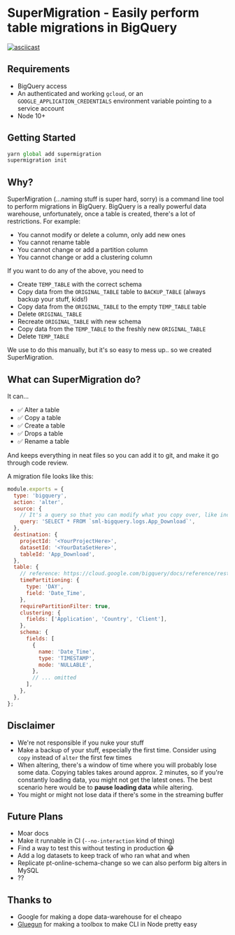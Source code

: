 # SuperMigration - Easily perform table migrations in BigQuery

[![asciicast](https://asciinema.org/a/IrMHJPlyEIOO99zuQcEa9IUAT.svg)](https://asciinema.org/a/IrMHJPlyEIOO99zuQcEa9IUAT)

## Requirements

- BigQuery access
- An authenticated and working `gcloud`, or an `GOOGLE_APPLICATION_CREDENTIALS` environment variable pointing to a service account
- Node 10+

## Getting Started

```js
yarn global add supermigration
supermigration init
```

## Why?

SuperMigration (...naming stuff is super hard, sorry) is a command line tool to perform migrations in BigQuery. BigQuery is a really powerful data warehouse, unfortunately, once a table is created, there's a lot of restrictions. For example:

- You cannot modify or delete a column, only add new ones
- You cannot rename table
- You cannot change or add a partition column
- You cannot change or add a clustering column

If you want to do any of the above, you need to

- Create `TEMP_TABLE` with the correct schema
- Copy data from the `ORIGINAL_TABLE` table to `BACKUP_TABLE` (always backup your stuff, kids!)
- Copy data from the `ORIGINAL_TABLE` to the empty `TEMP_TABLE` table
- Delete `ORIGINAL_TABLE`
- Recreate `ORIGINAL_TABLE` with new schema
- Copy data from the `TEMP_TABLE` to the freshly new `ORIGINAL_TABLE`
- Delete `TEMP_TABLE`

We use to do this manually, but it's so easy to mess up.. so we created SuperMigration.

## What can SuperMigration do?

It can...

- ✅ Alter a table
- ✅ Copy a table
- ✅ Create a table
- ✅ Drops a table
- ✅ Rename a table

And keeps everything in neat files so you can add it to git, and make it go through code review.

A migration file looks like this:

```js
module.exports = {
  type: 'bigquery',
  action: 'alter',
  source: {
    // It's a query so that you can modify what you copy over, like including limit, or just certain partitions
    query: 'SELECT * FROM `sml-bigquery.logs.App_Download`',
  },
  destination: {
    projectId: '<YourProjectHere>',
    datasetId: '<YourDataSetHere>',
    tableId: 'App_Download',
  },
  table: {
    // reference: https://cloud.google.com/bigquery/docs/reference/rest/v2/tables#resource
    timePartitioning: {
      type: 'DAY',
      field: 'Date_Time',
    },
    requirePartitionFilter: true,
    clustering: {
      fields: ['Application', 'Country', 'Client'],
    },
    schema: {
      fields: [
        {
          name: 'Date_Time',
          type: 'TIMESTAMP',
          mode: 'NULLABLE',
        },
        // ... omitted
      ],
    },
  },
};
```

## Disclaimer

- We're not responsible if you nuke your stuff
- Make a backup of your stuff, especially the first time. Consider using `copy` instead of `alter` the first few times
- When altering, there's a window of time where you will probably lose some data. Copying tables takes around approx. 2 minutes, so if you're constantly loading data, you might not get the latest ones. The best scenario here would be to **pause loading data** while altering.
- You might or might not lose data if there's some in the streaming buffer

## Future Plans

- Moar docs
- Make it runnable in CI (`--no-interaction` kind of thing)
- Find a way to test this without testing in production 😂
- Add a log datasets to keep track of who ran what and when
- Replicate pt-online-schema-change so we can also perform big alters in MySQL
- ??

## Thanks to

- Google for making a dope data-warehouse for el cheapo
- [Gluegun](https://infinitered.github.io/gluegun/#/) for making a toolbox to make CLI in Node pretty easy

